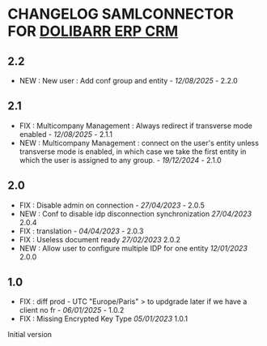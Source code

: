 # CHANGELOG SAMLCONNECTOR FOR [DOLIBARR ERP CRM](https://www.dolibarr.org)

## 2.2
- NEW : New user : Add conf group and entity - *12/08/2025* - 2.2.0

## 2.1
- FIX : Multicompany Management : Always redirect if transverse mode enabled - *12/08/2025* - 2.1.1
- NEW : Multicompany Management : connect on the user's entity unless transverse mode is enabled, in which case we take the first entity in which the user is assigned to any group. - *19/12/2024* - 2.1.0

## 2.0
- FIX : Disable admin on connection - *27/04/2023* - 2.0.5
- NEW : Conf to disable idp disconnection synchronization *27/04/2023* 2.0.4
- FIX : translation - *04/04/2023* - 2.0.3
- FIX : Useless document ready *27/02/2023* 2.0.2
- NEW : Allow user to configure multiple IDP for one entity *12/01/2023* 2.0.0

## 1.0
- FIX : diff prod - UTC "Europe/Paris" > to updgrade later if we have a client no fr - *06/01/2025* - 1.0.2
- FIX : Missing Encrypted Key Type *05/01/2023* 1.0.1

Initial version
